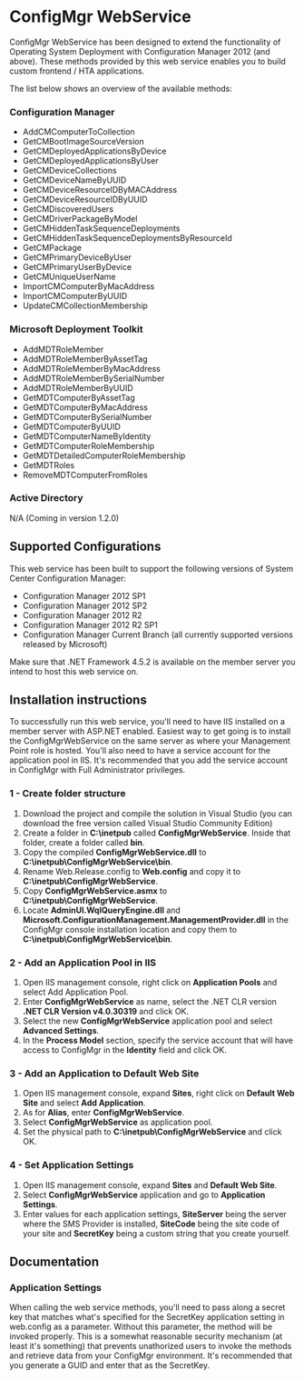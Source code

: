 # ConfigMgr WebService

ConfigMgr WebService has been designed to extend the functionality of Operating System Deployment with Configuration Manager 2012 (and above). These methods provided by this web service enables you to build custom frontend / HTA applications.

The list below shows an overview of the available methods:

### Configuration Manager

- AddCMComputerToCollection 
- GetCMBootImageSourceVersion  
- GetCMDeployedApplicationsByDevice 
- GetCMDeployedApplicationsByUser 
- GetCMDeviceCollections 
- GetCMDeviceNameByUUID 
- GetCMDeviceResourceIDByMACAddress 
- GetCMDeviceResourceIDByUUID 
- GetCMDiscoveredUsers 
- GetCMDriverPackageByModel 
- GetCMHiddenTaskSequenceDeployments 
- GetCMHiddenTaskSequenceDeploymentsByResourceId 
- GetCMPackage 
- GetCMPrimaryDeviceByUser 
- GetCMPrimaryUserByDevice 
- GetCMUniqueUserName 
- ImportCMComputerByMacAddress 
- ImportCMComputerByUUID 
- UpdateCMCollectionMembership 

### Microsoft Deployment Toolkit

- AddMDTRoleMember 
- AddMDTRoleMemberByAssetTag 
- AddMDTRoleMemberByMacAddress 
- AddMDTRoleMemberBySerialNumber 
- AddMDTRoleMemberByUUID 
- GetMDTComputerByAssetTag 
- GetMDTComputerByMacAddress 
- GetMDTComputerBySerialNumber 
- GetMDTComputerByUUID 
- GetMDTComputerNameByIdentity 
- GetMDTComputerRoleMembership 
- GetMDTDetailedComputerRoleMembership 
- GetMDTRoles 
- RemoveMDTComputerFromRoles 

### Active Directory

N/A (Coming in version 1.2.0)

## Supported Configurations
This web service has been built to support the following versions of System Center Configuration Manager:

- Configuration Manager 2012 SP1
- Configuration Manager 2012 SP2
- Configuration Manager 2012 R2
- Configuration Manager 2012 R2 SP1
- Configuration Manager Current Branch (all currently supported versions released by Microsoft)

Make sure that .NET Framework 4.5.2 is available on the member server you intend to host this web service on.

## Installation instructions

To successfully run this web service, you'll need to have IIS installed on a member server with ASP.NET enabled. Easiest way to get going is to install the ConfigMgrWebService on the same server as where your Management Point role is hosted. You'll also need to have a service account for the application pool in IIS. It's recommended that you add the service account in ConfigMgr with Full Administrator privileges.

### 1 - Create folder structure
1. Download the project and compile the solution in Visual Studio (you can download the free version called Visual Studio Community Edition)
2. Create a folder in <b>C:\inetpub</b> called <b>ConfigMgrWebService</b>. Inside that folder, create a folder called <b>bin</b>.
3. Copy the compiled <b>ConfigMgrWebService.dll</b> to <b>C:\inetpub\ConfigMgrWebService\bin</b>.
4. Rename Web.Release.config to <b>Web.config</b> and copy it to <b>C:\inetpub\ConfigMgrWebService</b>.
5. Copy <b>ConfigMgrWebService.asmx</b> to <b>C:\inetpub\ConfigMgrWebService</b>.
6. Locate <b>AdminUI.WqlQueryEngine.dll</b> and <b>Microsoft.ConfigurationManagement.ManagementProvider.dll</b> in the ConfigMgr console installation location and copy them to <b>C:\inetpub\ConfigMgrWebService\bin</b>.

### 2 - Add an Application Pool in IIS
1. Open IIS management console, right click on <b>Application Pools</b> and select Add Application Pool.
2. Enter <b>ConfigMgrWebService</b> as name, select the .NET CLR version <b>.NET CLR Version v4.0.30319</b> and click OK.
3. Select the new <b>ConfigMgrWebService</b> application pool and select <b>Advanced Settings</b>.
4. In the <b>Process Model</b> section, specify the service account that will have access to ConfigMgr in the <b>Identity</b> field and click OK.

### 3 - Add an Application to Default Web Site
1. Open IIS management console, expand <b>Sites</b>, right click on <b>Default Web Site</b> and select <b>Add Application</b>.
2. As for <b>Alias</b>, enter <b>ConfigMgrWebService</b>.
3. Select <b>ConfigMgrWebService</b> as application pool.
4. Set the physical path to <b>C:\inetpub\ConfigMgrWebService</b> and click OK.

### 4 - Set Application Settings
1. Open IIS management console, expand <b>Sites</b> and <b>Default Web Site</b>.
2. Select <b>ConfigMgrWebService</b> application and go to <b>Application Settings</b>.
3. Enter values for each application settings, <b>SiteServer</b> being the server where the SMS Provider is installed, <b>SiteCode</b> being the site code of your site and <b>SecretKey</b> being a custom string that you create yourself.

## Documentation

### Application Settings
When calling the web service methods, you'll need to pass along a secret key that matches what's specified for the SecretKey application setting in web.config as a parameter. Without this parameter, the method will be invoked properly. This is a somewhat reasonable security mechanism (at least it's something) that prevents unathorized users to invoke the methods and retrieve data from your ConfigMgr environment. It's recommended that you generate a GUID and enter that as the SecretKey.
